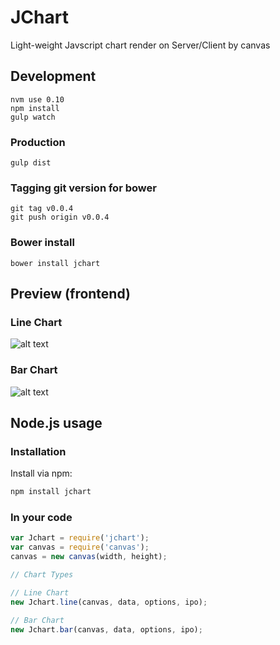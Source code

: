 # JChart
Light-weight Javscript chart render on Server/Client by canvas

## Development
```
nvm use 0.10
npm install
gulp watch
```

### Production
```
gulp dist
```

### Tagging git version for bower
```
git tag v0.0.4
git push origin v0.0.4
```

### Bower install
```
bower install jchart
```

## Preview (frontend)
### Line Chart
![alt text](https://raw.githubusercontent.com/jitta/jchart/master/docs/line.png "Line Chart")
### Bar Chart
![alt text](https://raw.githubusercontent.com/jitta/jchart/master/docs/bar.png "Bar Chart")


## Node.js usage
### Installation
Install via npm:
```sh
npm install jchart
```

### In your code
```javascript
var Jchart = require('jchart');
var canvas = require('canvas');
canvas = new canvas(width, height); 

// Chart Types

// Line Chart
new Jchart.line(canvas, data, options, ipo);

// Bar Chart
new Jchart.bar(canvas, data, options, ipo);
```
